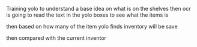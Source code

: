 Training yolo to understand a base idea on what is on the shelves then ocr is going to read the text in the yolo boxes to see what the items is 

then based on how many of the item yolo finds inventory will be save

then compared with the current inventor